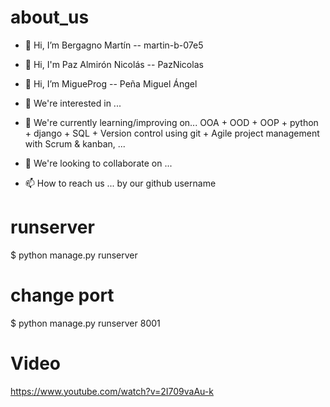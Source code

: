 # about_us
- 👋 Hi, I’m Bergagno Martín -- martin-b-07e5
- 👋 Hi, I'm Paz Almirón Nicolás -- PazNicolas
- 👋 Hi, I’m MigueProg  --  Peña Miguel Ángel

- 👀 We're interested in ...
- 🌱 We're currently learning/improving on... OOA + OOD + OOP + python + django + SQL + Version control using git + Agile project management with Scrum & kanban, ...
- 💞️ We're looking to collaborate on ...
- 📫 How to reach us ... by our github username

# runserver
$ python manage.py runserver

# change port
$ python manage.py runserver 8001

# Video
https://www.youtube.com/watch?v=2I709vaAu-k

